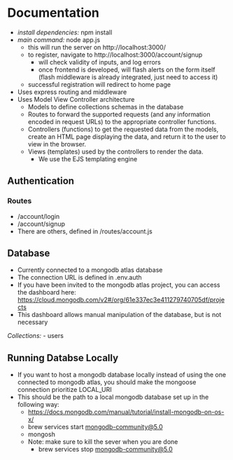 # Documentation
- *install dependencies:* npm install
- *main command:* node app.js
     - this will run the server on http://localhost:3000/
     - to register, navigate to http://localhost:3000/account/signup
        - will check validity of inputs, and log errors
        - once frontend is developed, will flash alerts on the form itself (flash middleware is already integrated, just need to access it)
     - successful registration will redirect to home page
- Uses express routing and middleware
- Uses Model View Controller architecture
    - Models to define collections schemas in the database
    - Routes to forward the supported requests (and any information encoded in request URLs) to the appropriate controller functions.
    - Controllers (functions) to get the requested data from the models, create an HTML page displaying the data, and return it to the user to view in the browser.
    - Views (templates) used by the controllers to render the data.
        - We use the EJS templating engine

## Authentication
### Routes
- /account/login
- /account/signup
- There are others, defined in /routes/account.js

## Database
- Currently connected to a mongodb atlas database
- The connection URL is defined in .env.auth
- If you have been invited to the mongodb atlas project, you can access the dashboard here: https://cloud.mongodb.com/v2#/org/61e337ec3e411279740705df/projects
- This dashboard allows manual manipulation of the database, but is not necessary

*Collections:*
    - users

## Running Databse Locally
- If you want to host a mongodb database locally instead of using the one connected to mongodb atlas, you should make the mongoose connection prioritize LOCAL_URI
- This should be the path to a local mongodb database set up in the following way:
    - https://docs.mongodb.com/manual/tutorial/install-mongodb-on-os-x/
    - brew services start mongodb-community@5.0
    - mongosh
    - Note: make sure to kill the sever when you are done
        - brew services stop mongodb-community@5.0 
